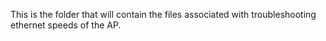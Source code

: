 This is the folder that will contain the files associated with troubleshooting ethernet speeds of the AP.
